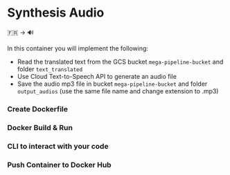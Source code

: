 # Synthesis Audio

🇫🇷 &rightarrow; 🔊

In this container you will implement the following:
* Read the translated text from the GCS bucket `mega-pipeline-bucket` and folder `text_translated`
* Use Cloud Text-to-Speech API to generate an audio file
* Save the audio mp3 file in bucket `mega-pipeline-bucket` and folder `output_audios` (use the same file name and change extension to .mp3)


### Create Dockerfile

### Docker Build & Run

### CLI to interact with your code

### Push Container to Docker Hub
